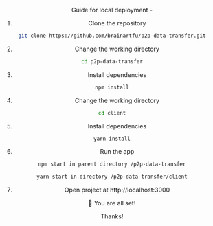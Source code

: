 <div align="center">

Guide for local deployment -

1. Clone the repository
```bash
git clone https://github.com/brainartfu/p2p-data-transfer.git
```
2. Change the working directory
```bash
cd p2p-data-transfer
```
3. Install dependencies
```bash
npm install
```
4. Change the working directory
```bash
cd client
```
5. Install dependencies
```bash
yarn install
```
6. Run the app
```bash
npm start in parent directory /p2p-data-transfer
```
```bash
yarn start in directory /p2p-data-transfer/client
```
7. Open project at http://localhost:3000

🌟 You are all set!

Thanks!
